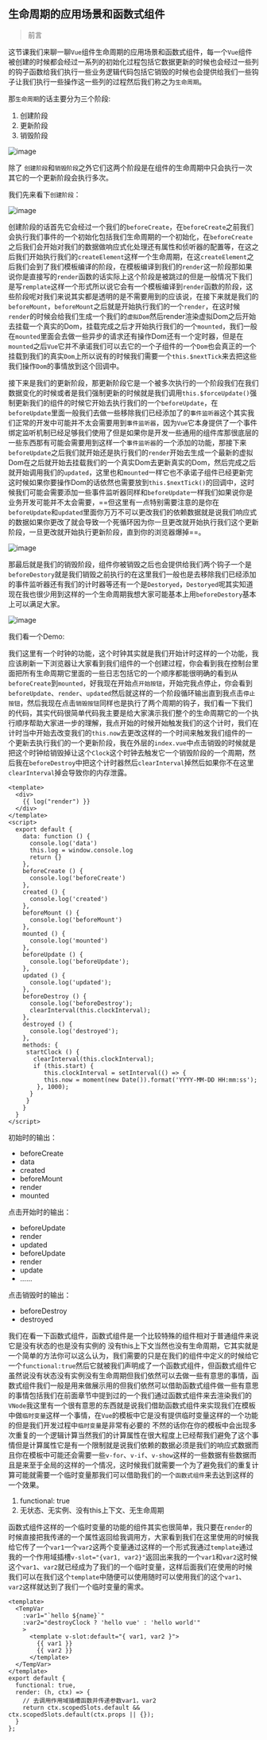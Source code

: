 ## 生命周期的应用场景和函数式组件

> 前言 

这节课我们来聊一聊`Vue`组件生命周期的应用场景和函数式组件，每一个`Vue`组件被创建的时候都会经过一系列的初始化过程包括它数据更新的时候也会经过一些列的钩子函数给我们执行一些业务逻辑代码包括它销毁的时候也会提供给我们一些钩子让我们执行一些操作这一些列的过程然后我们称之为`生命周期`。

那`生命周期`的话主要分为三个阶段:
1. 创建阶段
2. 更新阶段
3. 销毁阶段

![image](http://i1.fuimg.com/717460/c14fbe58aca292cc.jpg)

除了 `创建阶段`和`销毁阶段`之外它们这两个阶段是在组件的生命周期中只会执行一次其它的一个更新阶段会执行多次。


我们先来看下`创建阶段`：

![image](http://i1.fuimg.com/717460/6ea03beefa8cc376.jpg)

创建阶段的话首先它会经过一个我们的`beforeCreate`，在`beforeCreate`之前我们会执行我们事件的一个初始化包括我们生命周期的一个初始化，在`beforeCreate`之后我们会开始对我们的数据做响应式化处理还有属性和侦听器的配置等，在这之后我们开始执行我们的`createElement`这样一个生命周期，在这`createElement`之后我们会到了我们模板编译的阶段，在模板编译到我们的`render`这一阶段那如果说你是直接写的`render`函数的话实际上这个阶段是被跳过的但是一般情况下我们是写`remplate`这样一个形式所以说它会有一个模板编译到`render`函数的阶段，这些阶段呢对我们来说其实都是透明的是不需要用到的应该说，在接下来就是我们的`beforeMount`，`beforeMount`之后就是开始执行我们的一个`render`，在这时候`render`的时候会给我们生成一个我们的`虚拟Dom`然后render渲染虚拟Dom之后开始去挂载一个真实的Dom，挂载完成之后才开始执行我们的一个`mounted`，我们一般在`mounted`里面会去做一些异步的请求还有操作Dom还有一个定时器，但是在`mounted`之后`Vue`它并不承诺我们可以去它的一个子组件的一个`Dom`也会真正的一个挂载到我们的真实`Dom`上所以说有的时候我们需要一个`this.$nextTick`来去把这些我们操作`Dom`的事情放到这个回调中。


接下来是我们的更新阶段，那更新阶段它是一个被多次执行的一个阶段我们在我们数据变化的时候或者是我们强制更新的时候就是我们调用`this.$forceUpdate()`强制更新我们的组件的时候它开始去执行我们的一个`beforeUpdate`，在`beforeUpdate`里面一般我们去做一些移除我们已经添加了的`事件监听器`这个其实我们正常的开发中可能并不太会需要用到`事件监听器`，因为`Vue`它本身提供了一个事件绑定监听机制已经足够我们使用了但是如果你是开发一些通用的组件库那很底层的一些东西那有可能会需要用到这样一个`事件监听器`的一个添加的功能，那接下来`beforeUpdate`之后我们就开始还是执行我们的`render`开始去生成一个最新的虚拟Dom在之后就开始去挂载我们的一个真实Dom去更新真实的Dom，然后完成之后就开始调用我们的`updated`，这里也和`mounted`一样它也不承诺子组件已经更新完这时候如果你要操作Dom的话依然也需要放到`this.$nextTick()`的回调中，这时候我们可能会需要添加一些事件监听器同样和`beforeUpdate`一样我们如果说你是业务开发可能并不太会需要，==但这里有一点特别需要注意的是你在`beforeUpdate`和`updated`里面你万万不可以更改我们的依赖数据就是说我们响应式的数据如果你更改了就会导致一个死循环因为你一旦更改就开始执行我们这个更新阶段，一旦更改就开始执行更新阶段，直到你的浏览器爆掉==。

![image](http://i1.fuimg.com/717460/ddec9552923d128e.jpg)


那最后就是我们的销毁阶段，组件你被销毁之后也会提供给我们两个钩子一个是`beforeDestory`就是我们销毁之前执行的在这里我们一般也是去移除我们已经添加的事件监听器还有我们的计时器等还有一个是`Destoryed`，`Destoryed`呢其实知道现在我也很少用到这样的一个生命周期我想大家可能基本上用`beforeDestory`基本上可以满足大家。


![image](http://i1.fuimg.com/717460/158d7b0a521d3a88.jpg)

我们看一个Demo:

我们这里有一个时钟的功能，这个时钟其实就是我们开始计时这样的一个功能，我应该刷新一下浏览器让大家看到我们组件的一个创建过程，你会看到我在控制台里面把所有生命周期它里面的一些日志包括它的一个顺序都能很明确的看到从`beforeCreate`到`mounted`，好我现在开始点`开始按钮`，开始完我点停止，你会看到`beforeUpdate`、`render`、`updated`然后就这样的一个阶段循环输出直到我点击`停止按钮`，然后我现在点击`销毁按钮`同样也是执行了两个周期的钩子，我们看一下我们的代码，其实代码很简单代码我主要是给大家演示我们整个的生命周期它的一个执行顺序帮助大家进一步的理解，我点开始的时候开始触发我们的这个计时，我们在计时当中开始去改变我们的`this.now`去更改这样的一个时间来触发我们组件的一个更新去执行我们的一个更新阶段，我在外层的`index.vue`中点击销毁的时候就是把这个时钟给销毁掉让这个`Clock`这个时钟去触发它一个销毁阶段的一个周期，然后我在`beforeDestroy`中把这个计时器然后`clearInterval`掉然后如果你不在这里`clearInterval`掉会导致你的内存泄露。

```
<template>
  <div>
    {{ log("render") }}
  </div>
</template>
<script>
  export default {
    data: function () {
      console.log('data')
      this.log = window.console.log
      return {}
    },
    beforeCreate () {
      console.log('beforeCreate')
    },
    created () {
      console.log('created')
    },
    beforeMount () {
      console.log('beforeMount')
    },
    mounted () {
      console.log('mounted')
    },
    beforeUpdate () {
      console.log('beforeUpdate');
    },
    updated () {
      console.log('updated');
    },
    beforeDestroy () {
      console.log('beforeDestroy');
      clearInterval(this.clockInterval);
    },
    destroyed () {
      console.log('destroyed');
    },
    methods: {
     startClock () {
       clearInterval(this.clockInterval);
       if (this.start) {
          this.clockInterval = setInterval(() => {
          this.now = moment(new Date()).format('YYYY-MM-DD HH:mm:ss');
        }, 1000);
      }
     }
    }
  }
</script>
```
初始时的输出：

- beforeCreate
- data
- created
- beforeMount
- render
- mounted

点击开始时的输出：

- beforeUpdate
- render
- updated
- beforeUpdate
- render
- update
- ......

点击销毁时的输出：
- beforeDestroy
- destroyed



我们在看一下函数式组件，函数式组件是一个比较特殊的组件相对于普通组件来说它是没有状态的也是没有实例的
没有this上下文当然也没有生命周期，它其实就是一个简单的方法你可以这么认为，我们需要的只是在我们的组件中定义的时候给它一个`functional:true`然后它就被我们声明成了一个函数式组件，但函数式组件它虽然说没有状态没有实例没有生命周期但我们依然可以去做一些有意思的事情，函数式组件我们一般是用来做展示用的但我们依然可以借助函数式组件做一些有意思的事情包括我们在前面章节中提到过的一个我们通过函数式组件来去渲染我们的`VNode`我这里有一个很有意思的东西就是说我们借助函数式组件来实现我们在模板中做`临时变量`这样一个事情，在`Vue`的模板中它是没有提供临时变量这样的一个功能的但是我们开发过程中`临时变量`是非常有必要的
不然的话你在你的模板中会出现多次重复的一个逻辑计算当然我们的计算属性在很大程度上已经帮我们避免了这个事情但是计算属性它是有一个限制就是说我们依赖的数据必须是我们的响应式数据而且你在模板中可能还会需要一些`v-for`、`v-if`、`v-show`这样的一些数据有些数据而且是来至于全局的这样的一个情况，这时候我们就需要一个为了避免我们的重复计算可能就需要一个临时变量那我们可以借助我们的一个`函数式组件`来去达到这样的一个效果。

1. functional: true
2. 无状态、无实例、没有this上下文、无生命周期

函数式组件这样的一个临时变量的功能的组件其实也很简单，我只要在`render`的时候直接把我传递的一个属性返回给我调用方，大家看到我们在这里使用的时候我给它传了一个`var1`一个`var2`这两个变量通过这样的一个形式我通过`template`通过我的一个作用域插槽`v-slot="{var1, var2}"`返回出来我的一个`var1`和`var2`这时候这个`var1`、`var2`就已经成为了我们的一个临时变量，这样后面我们在使用的时候我们可以在我们这个`template`中随便可以使用随时可以使用我们的这个`var1`、`var2`这样就达到了我们一个临时变量的需求。


```
<template>
  <TempVar
    :var1="`hello ${name}`"
    :var2="destroyClock ? 'hello vue' : 'hello world'"
    >
      <template v-slot:default="{ var1, var2 }">
        {{ var1 }}
        {{ var2 }}
      </template>
  </TempVar>
</template>
export default {
  functional: true,
  render: (h, ctx) => {
    // 去调用作用域插槽函数并传递参数var1，var2
    return ctx.scopedSlots.default && ctx.scopedSlots.default(ctx.props || {});
  }
};
```





